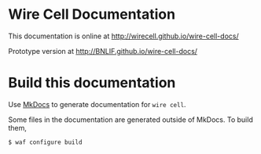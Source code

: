 # Wire Cell Documentation

This documentation is online at http://wirecell.github.io/wire-cell-docs/

Prototype version at http://BNLIF.github.io/wire-cell-docs/

# Build this documentation

Use [MkDocs](http://www.mkdocs.org/) to generate documentation for ``wire cell``.

Some files in the documentation are generated outside of MkDocs.  To
build them,

```shell
$ waf configure build
```

